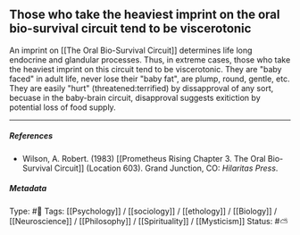 ## Those who take the heaviest imprint on the oral bio-survival circuit tend to be viscerotonic  # 

An imprint on [[The Oral Bio-Survival Circuit]] determines life long endocrine and glandular processes. Thus, in extreme cases, those who take the heaviest imprint on this circuit tend to be viscerotonic. They are "baby faced" in adult life, never lose their "baby fat", are plump, round, gentle, etc. They are easily "hurt" (threatened:terrified) by dissapproval of any sort, becuase in the baby-brain circuit, disapproval suggests exitiction by potential loss of food supply.

___

##### References

- Wilson, A. Robert. (1983) [[Prometheus Rising Chapter 3. The Oral Bio-Survival Circuit]] (Location 603). Grand Junction, CO: _Hilaritas Press_.

##### Metadata

Type: #🔴 
Tags: [[Psychology]] / [[sociology]] / [[ethology]] / [[Biology]] / [[Neuroscience]] / [[Philosophy]] / [[Spirituality]] / [[Mysticism]] 
Status: #⛅️ 